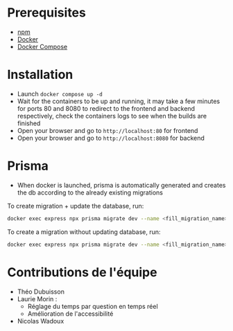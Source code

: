 # Prerequisites
- [npm](https://www.npmjs.com/)
- [Docker](https://www.docker.com/)
- [Docker Compose](https://docs.docker.com/compose/)

# Installation
- Launch `docker compose up -d`
- Wait for the containers to be up and running, it may take a few minutes for ports 80 and 8080 to redirect to the frontend and backend respectively, check the containers logs to see when the builds are finished
- Open your browser and go to `http://localhost:80` for frontend
- Open your browser and go to `http://localhost:8080` for backend

# Prisma
- When docker is launched, prisma is automatically generated and creates the db according to the already existing migrations


To create migration + update the database, run:
```bash
docker exec express npx prisma migrate dev --name <fill_migration_name>
```

To create a migration without updating database, run:
```bash
docker exec express npx prisma migrate dev --name <fill_migration_name> --create-only
```

# Contributions de l'équipe
- Théo Dubuisson
- Laurie Morin :
  - Réglage du temps par question en temps réel
  - Amélioration de l'accessibilité
- Nicolas Wadoux
